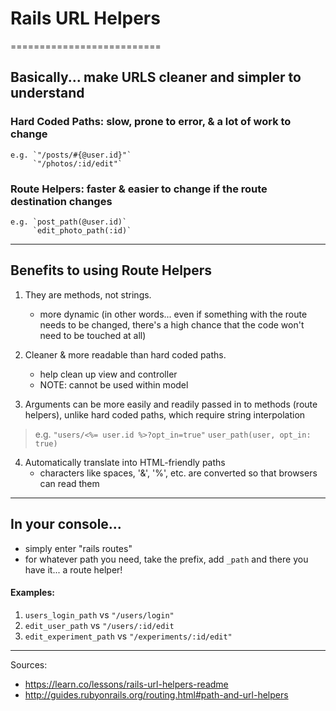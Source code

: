 # Rails URL Helpers
==========================

## Basically... make URLS cleaner and simpler to understand

### Hard Coded Paths: slow, prone to error, & a lot of work to change
    e.g. `"/posts/#{@user.id}"`
         `"/photos/:id/edit"`

### Route Helpers: faster & easier to change if the route destination changes
    e.g. `post_path(@user.id)`
         `edit_photo_path(:id)`

------------------
## Benefits to using Route Helpers

1. They are methods, not strings.
    - more dynamic (in other words... even if something with the route needs to be changed, there's a high chance that the code won't need to be touched at all)

2. Cleaner & more readable than hard coded paths.
    - help clean up view and controller
    - NOTE: cannot be used within model 

3. Arguments can be more easily and readily passed in to methods (route helpers), unlike hard coded paths, which require string interpolation
>    e.g. `"users/<%= user.id %>?opt_in=true"`
>         `user_path(user, opt_in: true)`

4. Automatically translate into HTML-friendly paths
    - characters like spaces, '&', '%', etc. are converted so that browsers can read them 

-----------------
## In your console... 

- simply enter "rails routes"
- for whatever path you need, take the prefix, add `_path` and there you have it... a route helper!

#### Examples: 
1. `users_login_path` vs `"/users/login"`
2. `edit_user_path` vs `"/users/:id/edit`
2. `edit_experiment_path` vs `"/experiments/:id/edit"`

----------------

Sources:
- https://learn.co/lessons/rails-url-helpers-readme
- http://guides.rubyonrails.org/routing.html#path-and-url-helpers